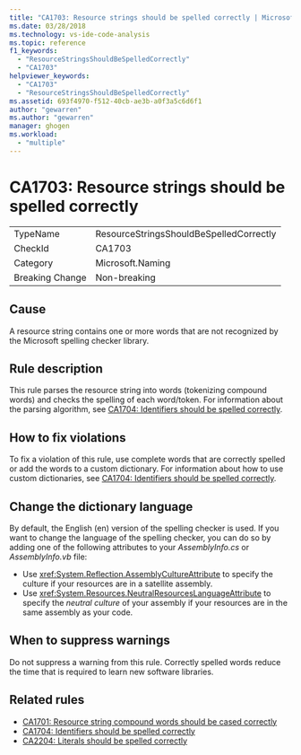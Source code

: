 ```yaml
---
title: "CA1703: Resource strings should be spelled correctly | Microsoft Docs"
ms.date: 03/28/2018
ms.technology: vs-ide-code-analysis
ms.topic: reference
f1_keywords:
  - "ResourceStringsShouldBeSpelledCorrectly"
  - "CA1703"
helpviewer_keywords:
  - "CA1703"
  - "ResourceStringsShouldBeSpelledCorrectly"
ms.assetid: 693f4970-f512-40cb-ae3b-a0f3a5c6d6f1
author: "gewarren"
ms.author: "gewarren"
manager: ghogen
ms.workload:
  - "multiple"
---
```

# CA1703: Resource strings should be spelled correctly

|||
|-|-|
|TypeName|ResourceStringsShouldBeSpelledCorrectly|
|CheckId|CA1703|
|Category|Microsoft.Naming|
|Breaking Change|Non-breaking|

## Cause

A resource string contains one or more words that are not recognized by the Microsoft spelling checker library.

## Rule description

This rule parses the resource string into words (tokenizing compound words) and checks the spelling of each word/token. For information about the parsing algorithm, see [CA1704: Identifiers should be spelled correctly](../code-quality/ca1704-identifiers-should-be-spelled-correctly.md).

## How to fix violations

To fix a violation of this rule, use complete words that are correctly spelled or add the words to a custom dictionary. For information about how to use custom dictionaries, see [CA1704: Identifiers should be spelled correctly](../code-quality/ca1704-identifiers-should-be-spelled-correctly.md).

## Change the dictionary language

By default, the English (en) version of the spelling checker is used. If you want to change the language of the spelling checker, you can do so by adding one of the following attributes to your *AssemblyInfo.cs* or *AssemblyInfo.vb* file:

- Use <xref:System.Reflection.AssemblyCultureAttribute> to specify the culture if your resources are in a satellite assembly.
- Use <xref:System.Resources.NeutralResourcesLanguageAttribute> to specify the *neutral culture* of your assembly if your resources are in the same assembly as your code.

## When to suppress warnings

Do not suppress a warning from this rule. Correctly spelled words reduce the time that is required to learn new software libraries.

## Related rules

- [CA1701: Resource string compound words should be cased correctly](../code-quality/ca1701-resource-string-compound-words-should-be-cased-correctly.md)
- [CA1704: Identifiers should be spelled correctly](../code-quality/ca1704-identifiers-should-be-spelled-correctly.md)
- [CA2204: Literals should be spelled correctly](../code-quality/ca2204-literals-should-be-spelled-correctly.md)